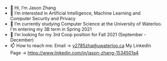 - 👋 Hi, I’m Jason Zhang
- 👀 I’m interested in Artificial Intelligence, Machine Learning and Computer Security and Privacy
- 🌱 I’m currently studying Computer Science at the University of Waterloo. I'm entering my 3B term in Spring 2021
- 💞️ I’m looking for my 3rd Coop position for Fall 2021 (September - December)
- 📫 How to reach me: Email -> y2785zha@uwaterloo.ca 
                      My LinkedIn Page -> https://www.linkedin.com/in/jason-zhang-1534501a4

<!---
y2785zha/y2785zha is a ✨ special ✨ repository because its `README.md` (this file) appears on your GitHub profile.
You can click the Preview link to take a look at your changes.
--->
